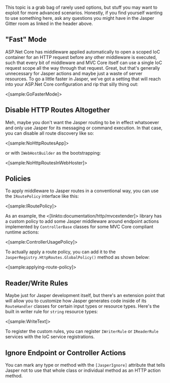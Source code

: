 <!--title:Advanced HTTP Configuration-->

This topic is a grab bag of rarely used options, but stuff you may want to exploit for more advanced scenarios. Honestly, if you find yourself
wanting to use something here, ask any questions you might have in the Jasper Gitter room as linked in the header above.


## "Fast" Mode

ASP.Net Core has middleware applied automatically to open a scoped IoC container for an HTTP request before any other middleware is executed, such
that every bit of middleware and MVC Core itself can use a single IoC request scope all the way through that request. Great, but that's generally 
unnecessary for Jasper actions and maybe just a waste of server resources. To go a little faster in Jasper, we've got a setting that will reach into your ASP.Net Core configuration and rip that silly thing out:

<[sample:GoFasterMode]>

## Disable HTTP Routes Altogether

Meh, maybe you don't want the Jasper routing to be in effect whatsoever and only use Jasper for its messaging or command execution. In that case, you 
can disable all route discovery like so:

<[sample:NoHttpRoutesApp]>

or with `IWebHostBuilder` as the bootstrapping:

<[sample:NoHttpRoutesInWebHoster]>


## Policies

To apply middleware to Jasper routes in a conventional way, you can use the `IRoutePolicy` interface like this:

<[sample:IRoutePolicy]>

As an example, the <[linkto:documentation/http/mvcextender]> library has a custom policy to add some Jasper middleware
around endpoint actions implemented by `ControllerBase` classes for some MVC Core compliant runtime actions:

<[sample:ControllerUsagePolicy]>

To actually apply a route policy, you can add it to the `JasperRegistry.HttpRoutes.GlobalPolicy()` method as shown below:

<[sample:applying-route-policy]>

## Reader/Write Rules

Maybe just for Jasper development itself, but there's an extension point that will allow you to customize how Jasper generates code inside of its `RouteHandler` classes for certain input types or resource types. Here's the built in writer rule for `string` resource types:

<[sample:WriteText]>

To register the custom rules, you can register `IWriterRule` or `IReaderRule` services with the IoC service registrations.


## Ignore Endpoint or Controller Actions

You can mark any type or method with the `[JasperIgnore]` attribute that tells Jasper not to use that whole class or individual method as an HTTP action method.

